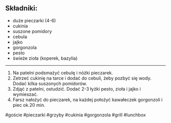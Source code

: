 ## Składniki:
- duże pieczarki (4-6)
- cukinia
- suszone pomidory
- cebula
- jajko
- gorgonzola
- pesto
- świeże zioła (koperek, bazylia)


----
1. Na patelni podsmażyć cebulę i nóżki pieczarek.
2. Zetrzeć cukinię na tarce i dodać do cebuli, żeby pozbyć się wody. Dodać kilka suszonych pomidorów.
3. Zdjąć z patelni, ostudzić. Dodać 2-3 łyżki pesto, zioła i jajko i wymieszać. 
4. Farsz nałożyć do pieczarek, na każdej położyć kawałeczek gorgonzoli i piec ok.20 min.

#goście #pieczarki #grzyby #cukinia #gorgonzola #grill #lunchbox 
